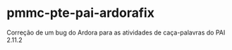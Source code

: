 pmmc-pte-pai-ardorafix
======================

Correção de um bug do Ardora para as atividades de caça-palavras do PAI 2.11.2
